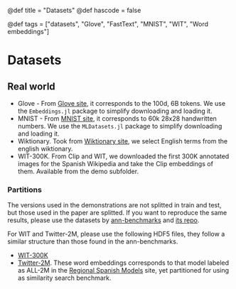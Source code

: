 @def title = "Datasets"
@def hascode = false

@def tags = ["datasets", "Glove", "FastText", "MNIST", "WIT", "Word embeddings"]

# Datasets

## Real world
- Glove - From [Glove site](https://nlp.stanford.edu/projects/glove/), it corresponds to the 100d, 6B tokens. We use the `Embeddings.jl` package to simplify downloading and loading it.
- MNIST - From [MNIST site](http://yann.lecun.com/exdb/mnist/), it corresponds to 60k 28x28 handwritten numbers. We use the `MLDatasets.jl` package to simplify downloading and loading it.
- Wiktionary. Took from [Wiktionary site](https://en.wiktionary.org/wiki/Wiktionary:Main_Page), we select English terms from the english wiktionary. 
- WIT-300K. From Clip and WIT, we downloaded the first 300K annotated images for the Spanish Wikipedia and take the Clip embeddings of them. Available from the demo subfolder.


### Partitions
The versions used in the demonstrations are not splitted in train and test, but those used in the paper are splitted. If you want to reproduce the same results, please use the datasets by [ann-benchmarks](http://ann-benchmarks.com/) and [its repo](https://github.com/erikbern/ann-benchmarks/).

For WIT and Twitter-2M, please use the following HDF5 files, they follow a similar structure than those found in the ann-benchmarks.

- [WIT-300K](http://ingeotec.mx/~sadit/similarity-search-demos/WIT-Clip-angular.h5)
- [Twitter-2M](http://ingeotec.mx/~sadit/similarity-search-demos/twitter-es-300d-angular.h5). These word embeddings corresponds to that model labeled as ALL-2M in the [Regional Spanish Models](https://ingeotec.github.io/regional-spanish-models/) site, yet partitioned for using as similarity search benchmark.

